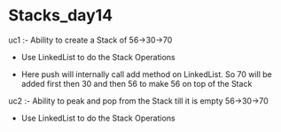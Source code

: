 # Stacks_day14

uc1 :- Ability to create a Stack of 56->30->70

  - Use LinkedList to do the Stack Operations

  - Here push will internally call add method on LinkedList. So 70 will be added first then 30 and then 56 to make 56 on top of the Stack
 
uc2 :- Ability to peak and pop from the Stack till it is empty 56->30->70

  - Use LinkedList to do the Stack Operations
